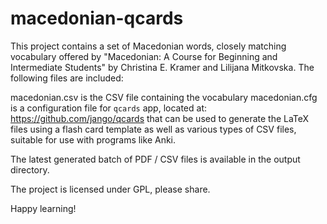 macedonian-qcards
=================

This project contains a set of Macedonian words, closely matching vocabulary
offered by "Macedonian: A Course for Beginning and Intermediate Students" by
Christina E. Kramer and Lilijana Mitkovska. The following files are included:

  macedonian.csv is the CSV file containing the vocabulary
  macedonian.cfg is a configuration file for `qcards` app, located at:
                 https://github.com/jango/qcards
		 that can be used to generate the LaTeX files using a
		 flash card template as well as various types of CSV
		 files, suitable for use with programs like Anki.

The latest generated batch of PDF / CSV files is available in the output
directory.

The project is licensed under GPL, please share.

Happy learning!
